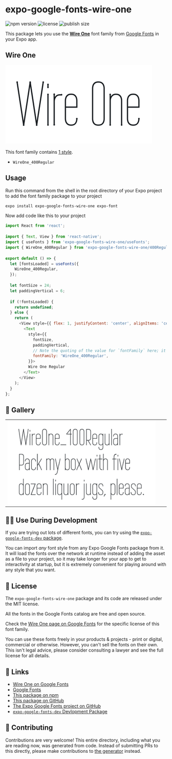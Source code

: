 # expo-google-fonts-wire-one

![npm version](https://flat.badgen.net/npm/v/expo-google-fonts-wire-one)
![license](https://flat.badgen.net/github/license/expo/google-fonts)
![publish size](https://flat.badgen.net/packagephobia/install/expo-google-fonts-wire-one)

This package lets you use the [**Wire One**](https://fonts.google.com/specimen/Wire+One) font family from [Google Fonts](https://fonts.google.com/) in your Expo app.

## Wire One

![Wire One](./font-family.png)

This font family contains [1 style](#-gallery).

- `WireOne_400Regular`

## Usage

Run this command from the shell in the root directory of your Expo project to add the font family package to your project
```sh
expo install expo-google-fonts-wire-one expo-font
```

Now add code like this to your project
```js
import React from 'react';

import { Text, View } from 'react-native';
import { useFonts } from 'expo-google-fonts-wire-one/useFonts';
import { WireOne_400Regular } from 'expo-google-fonts-wire-one/400Regular';

export default () => {
  let [fontsLoaded] = useFonts({
    WireOne_400Regular,
  });

  let fontSize = 24;
  let paddingVertical = 6;

  if (!fontsLoaded) {
    return undefined;
  } else {
    return (
      <View style={{ flex: 1, justifyContent: 'center', alignItems: 'center' }}>
        <Text
          style={{
            fontSize,
            paddingVertical,
            // Note the quoting of the value for `fontFamily` here; it expects a string!
            fontFamily: 'WireOne_400Regular',
          }}>
          Wire One Regular
        </Text>
      </View>
    );
  }
};

```

## 🔡 Gallery


||||
|-|-|-|
|![WireOne_400Regular](.//400Regular/WireOne_400Regular.ttf.png)||||


## 👩‍💻 Use During Development

If you are trying out lots of different fonts, you can try using the [`expo-google-fonts-dev` package](https://github.com/freeboub/google-fonts/tree/master/font-packages/dev#readme).

You can import *any* font style from any Expo Google Fonts package from it. It will load the fonts
over the network at runtime instead of adding the asset as a file to your project, so it may take longer
for your app to get to interactivity at startup, but it is extremely convenient
for playing around with any style that you want.

## 📖 License

The `expo-google-fonts-wire-one` package and its code are released under the MIT license.

All the fonts in the Google Fonts catalog are free and open source.

Check the [Wire One page on Google Fonts](https://fonts.google.com/specimen/Wire+One) for the specific license of this font family.

You can use these fonts freely in your products & projects - print or digital, commercial or otherwise. However, you can't sell the fonts on their own. This isn't legal advice, please consider consulting a lawyer and see the full license for all details.

## 🔗 Links

- [Wire One on Google Fonts](https://fonts.google.com/specimen/Wire+One)
- [Google Fonts](https://fonts.google.com/)
- [This package on npm](https://www.npmjs.com/package/expo-google-fonts-wire-one)
- [This package on GitHub](https://github.com/freeboub/google-fonts/tree/master/font-packages/wire-one)
- [The Expo Google Fonts project on GitHub](https://github.com/freeboub/google-fonts)
- [`expo-google-fonts-dev` Devlopment Package](https://github.com/freeboub/google-fonts/tree/master/font-packages/dev)

## 🤝 Contributing

Contributions are very welcome! This entire directory, including what you are reading now, was generated from code. Instead of submitting PRs to this directly, please make contributions to [the generator](https://github.com/freeboub/google-fonts/tree/master/packages/generator) instead.
